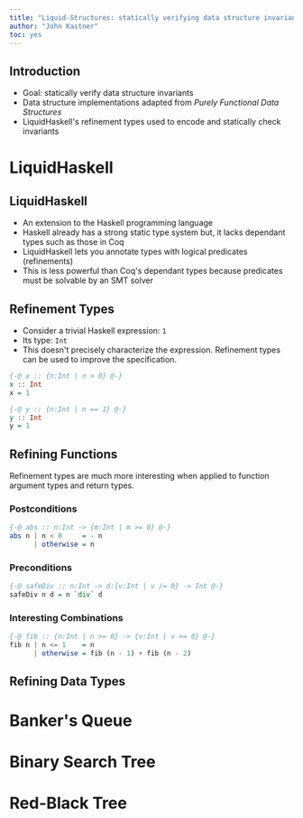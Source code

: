 ```yaml
---
title: "Liquid-Structures: statically verifying data structure invariants with LiquidHaskell"
author: "John Kastner"
toc: yes
---
```


## Introduction

  * Goal: statically verify data structure invariants
  * Data structure implementations adapted from *Purely Functional Data Structures*
  * LiquidHaskell's refinement types used to encode and statically check invariants

# LiquidHaskell

## LiquidHaskell

* An extension to the Haskell programming language
* Haskell already has a strong static type system but, it lacks dependant types
  such as those in Coq
* LiquidHaskell lets you annotate types with logical predicates (refinements)
* This is less powerful than Coq's dependant types because predicates must be
  solvable by an SMT solver

## Refinement Types

* Consider a trivial Haskell expression: `1`
* Its type: `Int`
* This doesn't precisely characterize the expression. Refinement types can be
  used to improve the specification.

```haskell
{-@ x :: {n:Int | n > 0} @-}
x :: Int
x = 1
```

```haskell
{-@ y :: {n:Int | n == 1} @-}
y :: Int
y = 1
```

## Refining Functions

Refinement types are much more interesting when applied to function argument
types and return types.

### Postconditions

```haskell
{-@ abs :: n:Int -> {m:Int | m >= 0} @-}
abs n | n < 0     = - n
      | otherwise = n
```

### Preconditions

```haskell
{-@ safeDiv :: n:Int -> d:{v:Int | v /= 0} -> Int @-}
safeDiv n d = n `div` d
```

### Interesting Combinations

```haskell
{-@ fib :: {n:Int | n >= 0} -> {v:Int | v >= 0} @-}
fib n | n <= 1    = n
      | otherwise = fib (n - 1) + fib (n - 2)
```

## Refining Data Types

# Banker's Queue

# Binary Search Tree

# Red-Black Tree
